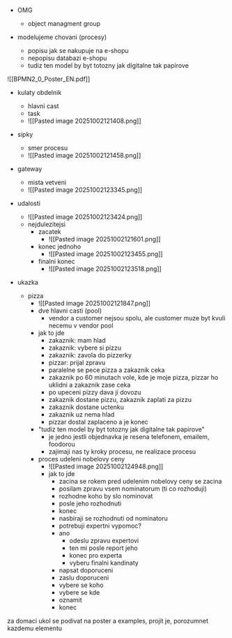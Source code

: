 - OMG
	- object managment group

- modelujeme chovani (procesy)
	- popisu jak se nakupuje na e-shopu
	- nepopisu databazi e-shopu
	- tudiz ten model by byt totozny jak digitalne tak papirove

![[BPMN2_0_Poster_EN.pdf]]
- kulaty obdelnik
	- hlavni cast
	- task
	- ![[Pasted image 20251002121408.png]]
- sipky
	- smer procesu
	- ![[Pasted image 20251002121458.png]]
- gateway
	- mista vetveni
	- ![[Pasted image 20251002123345.png]]
- udalosti
	- ![[Pasted image 20251002123424.png]]
	- nejdulezitejsi
		- zacatek
			- ![[Pasted image 20251002121601.png]]	
		- konec jednoho
			- ![[Pasted image 20251002123455.png]]
		- finalni konec
			- ![[Pasted image 20251002123518.png]]

- ukazka
	- pizza
		- ![[Pasted image 20251002121847.png]]
		- dve hlavni casti (pool)
			- vendor a customer nejsou spolu, ale customer muze byt kvuli necemu v vendor pool
		- jak to jde
			- zakaznik: mam hlad
			- zakaznik:  vybere si pizzu
			- zakaznik: zavola do pizzerky
			- pizzar: prijal zpravu
			- paralelne se pece pizza a zakaznik ceka
			- zakaznik po 60 minutach vole, kde je moje pizza, pizzar ho uklidni a zakaznik zase ceka
			- po upeceni pizzy dava ji dovozu
			- zakaznik dostane pizzu, zakaznik zaplati za pizzu
			- zakaznik dostane uctenku
			- zakaznik uz nema hlad
			- pizzar dostal zaplaceno a je konec
		- "tudiz ten model by byt totozny jak digitalne tak papirove"
			- je jedno jestli objednavka je resena telefonem, emailem, foodorou
			- zajimaji nas ty kroky procesu, ne realizace procesu
		- proces udeleni nobelovy ceny
			- ![[Pasted image 20251002124948.png]]
			- jak to jde
				- zacina se rokem pred udelenim nobelovy ceny se zacina
				- posilam zpravu vsem nominatorum (ti co rozhoduji)
				- rozhodne koho by slo nominovat
				- posle jeho rozhodnuti
				- konec
				- nasbiraji se rozhodnuti od nominatoru
				- potrebuji expertni vypomoc?
				- ano
					- odeslu zpravu expertovi
					- ten mi posle report jeho
					- konec pro experta
					- vyberu finalni kandinaty
				- napsat doporuceni
				- zaslu doporuceni
				- vybere se koho
				- vybere se kde
				- oznamit
				- konec

za domaci ukol se podivat na poster a examples, projit je, porozumnet kazdemu elementu